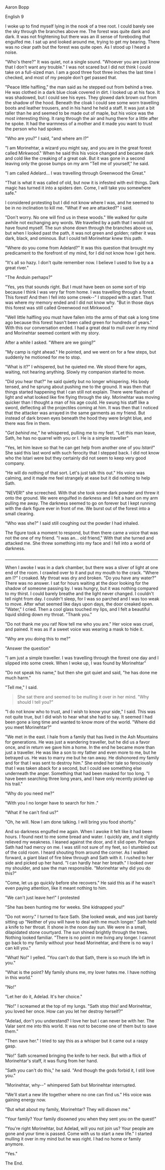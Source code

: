 Aaron Bopp

English 9

I woke up to find myself lying in the nook of a tree root. I could barely see the sky through the branches above me. The forest was quite dank and dark. It was not frightening but there was an ill sense of foreboding that engulfed me. I sat up and looked around me, trying to get my bearing. There was no clear path but the forest was quite open. As I stood up I heard a noise.

"Who's there?" It was quiet, not a single sound. "Whoever you are just know that I don't want any trouble." I was not scared but I did not think I could take on a full-sized man. I am a good three foot three inches the last time I checked, and most of my people don't get passed that.

"Peace little halfling," the man said as he stepped out from behind a tree. He was clothed in a dark blue cloak covered in dirt. I looked up at his face. It was shadowed, but I could see his eyes. They glowed dark brown out from the shadow of the hood. Beneath the cloak I could see some worn travelling boots and leather trousers, and in his hand he held a staff. It was just a bit taller than he and seemed to be made out of maple, but his voice was the most interesting thing. It rang through the air and hung there for a little after he spoke. It had the warmness of a mother and it made you want to trust the person who had spoken.

"Who are you?" I said, "and where am I?"

"I am Morinehtar, a wizard you might say, and you are in the great forest called Mirkwood." When he said this his voice changed and became dark and cold like the creaking of a great oak. But it was gone in a second leaving only the goose bumps on my arm "Tell me of yourself," he said.

"I am called Adelard... I was travelling through Greenwood the Great."

"That is what it was called of old, but now it is infested with evil things. Dark magic has turned it into a spiders den. Come, I will take you somewhere safe."

I considered protesting but I did not know where I was, and he seemed to be in no inclination to kill me. "What if we are attacked?" I said.

"Don't worry. No one will find us in these woods." We walked for quite awhile not exchanging any words. We travelled by a path that I would not have found myself. The sun shone down through the branches above us, but when I looked past the path, it was not green and golden; rather it was dark, black, and ominous. But I could tell Morinehtar knew this path.

"Where do you come from Adelard?" It was this question that brought my predicament to the forefront of my mind, for I did not know how I got here.

"It's all so hazy. I don't quite remember now. I believe I used to live by a a great river."

"The Anduin perhaps?"

"Yes, yes that sounds right. But I must have been on some sort of trip because I think I was very far from home. I was travelling through a forest. This forest! And then I fell into some creek\--" I stopped with a start. That was where my memory ended and I did not know why. "But in those days this forest was still called Greenwood not Mirkwood."

"Well little halfling you must have fallen into the arms of that oak a long time ago because this forest hasn't been called green for hundreds of years." With this our conversation ended. I had a great deal to mull over in my mind and Morinehtar seemed content with my story.

After a while I asked. "Where are we going?"

"My camp is right ahead." He pointed, and we went on for a few steps, but suddenly he motioned for me to stop.

"What is it?" I whispered, but he quieted me. We stood there for ages, waiting, not hearing anything. Slowly my companion started to move.

"Did you hear that?" he said quietly but no longer whispering. His body tensed, and he sprung about pushing me to the ground. It was then that things started happening that I can still not explain. There were flashes of light and what looked like fire flying through the sky. Morinehtar was moving quicker than I thought a man of his age could. He swung his staff like a sword, deflecting all the projectiles coming at him. It was then that I noticed that the attacker was arrayed in the same garments as my friend. But instead of dark brown eyes beneath the hood they were bright blue, and there was fire in them.

"*Get behind me,*" he whispered, pulling me to my feet. "Let this man leave, Sath, he has no quarrel with you or I. He is a simple traveller"

"Yes, let him leave so that he can get help from another one of you *Istari!*" She said this last word with such ferocity that I stepped back. I did not know who the Istari were but they certainly did not seem to keep very good company.

"He will do nothing of that sort. Let's just talk this out." His voice was calming, and it made me feel strangely at ease but it did nothing to help Sath.

"NEVER!" she screeched. With that she took some dark powder and threw it onto the ground. We were engulfed in darkness and I felt a hand on my arm pulling me away. The darkness seemed to go on forever but I kept running with the dark figure ever in front of me. We burst out of the forest into a small clearing.

"Who was she?" I said still coughing out the powder I had inhaled.

The figure took a moment to respond, but then there came a voice that was not the one of my friend. "I was an... old friend," With that she turned and attacked me. She threw something into my face and I fell into a world of darkness.

\_\_\_\_\_\_\_\_\_\_\_\_\_\_\_\_\_\_\_\_\_\_\_\_\_\_\_\_\_\_\_\_\_\_\_\_\_\_\_\_\_\_\_\_\_\_\_\_\_\_\_\_\_\_\_\_\_\_\_\_\_\_\_\_\_\_\_\_\_\_\_\_\_\_\_\_\_\_

When I awoke I was in a dark chamber, but there was a sliver of light at one end of the room. I crawled over to it and put my mouth to the crack. "Where am I?" I croaked. My throat was dry and broken. "Do you have any water?" There was no answer. I sat for hours waiting at the door looking for the shadow of someone passing by. I was hungry, but it was nothing compared to my thirst. I could barely breathe and the light never changed. I couldn't tell night from day. I couldn't sleep, for I was so parched and I was too weak to move. After what seemed like days upon days, the door creaked open. "Water," I cried. Then a cool glass touched my lips, and I felt a beautiful liquid sliding down my throat. "Thank you."

"Do not thank me you rat! Now tell me who you are." Her voice was cruel, and pained. It was as if a sweet voice was wearing a mask to hide it.

"Why are you doing this to me?"

"Answer the question"

"I am just a simple traveller. I was travelling through the forest one day and I slipped into some creek. When I woke up, I was found by Morinehtar"

"Do not speak his name," but then she got quiet and said, "he has done me much harm."

"Tell me," I said.

> She sat there and seemed to be mulling it over in her mind. "Why should I tell you?"

"I do not know who to trust, and I wish to know your side," I said. This was not quite true, but I did wish to hear what she had to say. It seemed I had been gone a long time and wanted to know more of the world. "Where did you meet Morinehtar?"

"We met in the east. I hale from a family that has lived in the Ash Mountains for generations. He was just a wandering traveller, but he did us a favor once, and in return we gave him a home. In the end he became more than just a traveller. He was like a son to my father and even more to me, but he betrayed us. He was to marry me but he ran away. He dishonored my family and for that I was sent to destroy him." She ended her tale so ferociously that I was taken aback for a second, but I could see something else underneath the anger. Something that had been masked for too long. "I have been searching three long years, and I have only recently picked up his trail."

"Why do you need me?"

"With you I no longer have to search for him ."

"What if he can't find us?"

"Oh, he will. Now I am done talking. I will bring you food shortly."

And so darkness engulfed me again. When I awoke it felt like it had been hours. I found next to me some bread and water. I quickly ate, and it slightly relieved my weakness. I leaned against the door, and it slid open. Perhaps Sath had had mercy on me. I was still not sure of my feet, so I stumbled out of the cold room. I heard shouting from around the corner. As I walked forward, a giant blast of fire blew through and Sath with it. I rushed to her side and picked up her hand. "I can hardly hear her breath." I looked over my shoulder, and saw the man responsible. "Morinehtar why did you do this?"

"Come, let us go quickly before she recovers." He said this as if he wasn't even paying attention, like it meant nothing to him.

"We can't just leave her!" I protested

"She has been hunting me for weeks. She kidnapped you!"

"Do not worry." I turned to face Sath. She looked weak, and was just barely sitting up "Neither of you will have to deal with me much longer." Sath held a knife to her throat. It shone in the noon day sun. We were in a small, dilapidated stone courtyard. The sun shined brightly through the trees. Nothing looked familiar. "There is no point in me living any longer. I cannot go back to my family without your head Morinehtar, and there is no way I can kill you."

"What! No!" I yelled. "You can't do that Sath, there is so much life left in you."

"What is the point? My family shuns me, my lover hates me. I have nothing in this world."

"No!"

"Let her do it, Adelad. It's her choice."

"No!" I screamed at the top of my lungs. "Sath stop this! and Morinehtar, you loved her once. How can you let her destroy herself?"

"Adelad, don't you understand? I love her but I can never be with her. The Valar sent me into this world. It was not to become one of them but to save them."

"Then save her." I tried to say this as a whisper but it came out a raspy gasp.

"No!" Sath screamed bringing the knife to her neck. But with a flick of Morinehtar's staff, it was flung from her hand.

"Sath you can't do this," he said. "And though the gods forbid it, I still love you."

"Morinehtar, why\--" whimpered Sath but Morinehtar interrupted.

"We'll start a new life together where no one can find us." His voice was gaining energy now.

"But what about my family, Morinehtar? They will disown me."

"Your family? Your family disowned you when they sent you on the quest!"

"You're right Morinehtar, but Adelad, will you not join us? Your people are gone and your time is passed. Come with us to start a new life." I started mulling it over in my mind but he was right. I had no home or family anymore.

"Yes."

The End.
